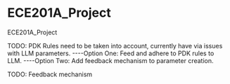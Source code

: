 # ECE201A_Project
 ECE201A_Project

TODO: PDK Rules need to be taken into account, currently have via issues with LLM parameters.
----Option One: Feed and adhere to PDK rules to LLM.
----Option Two: Add feedback mechanism to parameter creation.

TODO: Feedback mechanism
